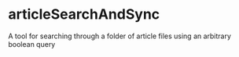 # articleSearchAndSync
A tool for searching through a folder of article files using an arbitrary boolean query
